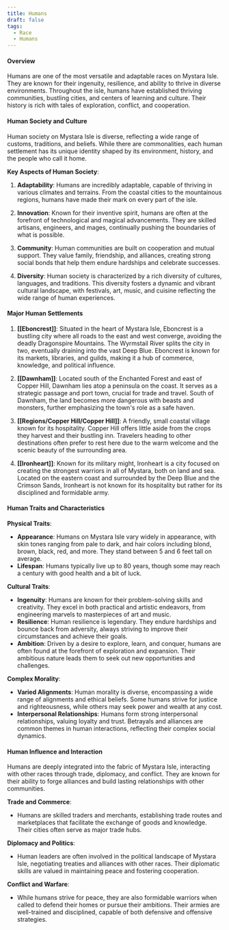 ```yaml
---
title: Humans
draft: false
tags:
  - Race
  - Humans
---
```


#### Overview

Humans are one of the most versatile and adaptable races on Mystara Isle. They are known for their ingenuity, resilience, and ability to thrive in diverse environments. Throughout the isle, humans have established thriving communities, bustling cities, and centers of learning and culture. Their history is rich with tales of exploration, conflict, and cooperation.

#### Human Society and Culture

Human society on Mystara Isle is diverse, reflecting a wide range of customs, traditions, and beliefs. While there are commonalities, each human settlement has its unique identity shaped by its environment, history, and the people who call it home.

**Key Aspects of Human Society**:

1. **Adaptability**: Humans are incredibly adaptable, capable of thriving in various climates and terrains. From the coastal cities to the mountainous regions, humans have made their mark on every part of the isle.

2. **Innovation**: Known for their inventive spirit, humans are often at the forefront of technological and magical advancements. They are skilled artisans, engineers, and mages, continually pushing the boundaries of what is possible.

3. **Community**: Human communities are built on cooperation and mutual support. They value family, friendship, and alliances, creating strong social bonds that help them endure hardships and celebrate successes.

4. **Diversity**: Human society is characterized by a rich diversity of cultures, languages, and traditions. This diversity fosters a dynamic and vibrant cultural landscape, with festivals, art, music, and cuisine reflecting the wide range of human experiences.

#### Major Human Settlements

1. **[[Eboncrest]]**: Situated in the heart of Mystara Isle, Eboncrest is a bustling city where all roads to the east and west converge, avoiding the deadly Dragonspire Mountains. The Wyrmstail River splits the city in two, eventually draining into the vast Deep Blue. Eboncrest is known for its markets, libraries, and guilds, making it a hub of commerce, knowledge, and political influence.

2. **[[Dawnham]]**: Located south of the Enchanted Forest and east of Copper Hill, Dawnham lies atop a peninsula on the coast. It serves as a strategic passage and port town, crucial for trade and travel. South of Dawnham, the land becomes more dangerous with beasts and monsters, further emphasizing the town's role as a safe haven.

3. **[[Regions/Copper Hill/Copper Hill]]**: A friendly, small coastal village known for its hospitality. Copper Hill offers little aside from the crops they harvest and their bustling inn. Travelers heading to other destinations often prefer to rest here due to the warm welcome and the scenic beauty of the surrounding area.

4. **[[Ironheart]]**: Known for its military might, Ironheart is a city focused on creating the strongest warriors in all of Mystara, both on land and sea. Located on the eastern coast and surrounded by the Deep Blue and the Crimson Sands, Ironheart is not known for its hospitality but rather for its disciplined and formidable army.

#### Human Traits and Characteristics

**Physical Traits**:

- **Appearance**: Humans on Mystara Isle vary widely in appearance, with skin tones ranging from pale to dark, and hair colors including blond, brown, black, red, and more. They stand between 5 and 6 feet tall on average.
- **Lifespan**: Humans typically live up to 80 years, though some may reach a century with good health and a bit of luck.

**Cultural Traits**:

- **Ingenuity**: Humans are known for their problem-solving skills and creativity. They excel in both practical and artistic endeavors, from engineering marvels to masterpieces of art and music.
- **Resilience**: Human resilience is legendary. They endure hardships and bounce back from adversity, always striving to improve their circumstances and achieve their goals.
- **Ambition**: Driven by a desire to explore, learn, and conquer, humans are often found at the forefront of exploration and expansion. Their ambitious nature leads them to seek out new opportunities and challenges.

**Complex Morality**:

- **Varied Alignments**: Human morality is diverse, encompassing a wide range of alignments and ethical beliefs. Some humans strive for justice and righteousness, while others may seek power and wealth at any cost.
- **Interpersonal Relationships**: Humans form strong interpersonal relationships, valuing loyalty and trust. Betrayals and alliances are common themes in human interactions, reflecting their complex social dynamics.

#### Human Influence and Interaction

Humans are deeply integrated into the fabric of Mystara Isle, interacting with other races through trade, diplomacy, and conflict. They are known for their ability to forge alliances and build lasting relationships with other communities.

**Trade and Commerce**:

- Humans are skilled traders and merchants, establishing trade routes and marketplaces that facilitate the exchange of goods and knowledge. Their cities often serve as major trade hubs.

**Diplomacy and Politics**:

- Human leaders are often involved in the political landscape of Mystara Isle, negotiating treaties and alliances with other races. Their diplomatic skills are valued in maintaining peace and fostering cooperation.

**Conflict and Warfare**:

- While humans strive for peace, they are also formidable warriors when called to defend their homes or pursue their ambitions. Their armies are well-trained and disciplined, capable of both defensive and offensive strategies.
